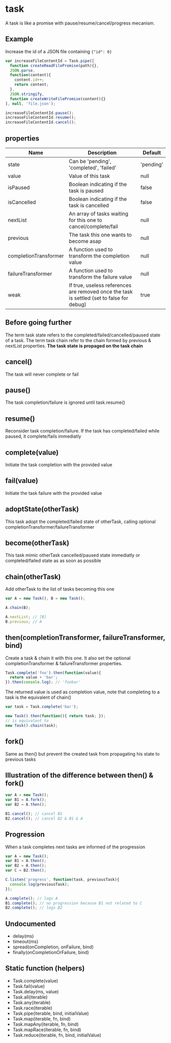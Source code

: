 # task

A task is like a promise with pause/resume/cancel/progress mecanism.

## Example

Increase the id of a JSON file containing `{"id": 0}`

```javascript
var increaseFileContentId = Task.pipe([
  function createReadFilePromise(path){},
  JSON.parse,
  function(content){
    content.id++;
    return content;
  },
  JSON.stringify,
  function createWriteFilePromise(content){}
], null, 'file.json');

increaseFileContentId.pause();
increaseFileContentId.resume();
increaseFileContentId.cancel();
```

## properties

Name  | Description | Default
----- | --- | ---------
state | Can be 'pending', 'completed', 'failed' | 'pending'
value | Value of this task | null
isPaused  | Boolean indicating if the task is paused | false
isCancelled | Boolean indicating if the task is cancelled | false
nextList | An array of tasks waiting for this one to cancel/complete/fail | null
previous | The task this one wants to become asap | null
completionTransformer | A function used to transform the completion value | null
failureTransformer | A function used to transform the failure value | null
weak | If true, useless references are removed once the task is settled (set to false for debug) | true

## Before going further

The term task state refers to the completed/failed/cancelled/paused state of a task.
The term task chain refer to the chain formed by previous & nextList properties.
**The task state is propaged on the task chain**

## cancel()

The task will never complete or fail

## pause()

The task completion/failure is ignored until task.resume()

## resume()

Reconsider task completion/failure. If the task has completed/failed while paused, it complete/fails immediatly

## complete(value)

Initiate the task completion with the provided value

## fail(value)

Initiate the task failure with the provided value

## adoptState(otherTask)

This task adopt the completed/failed state of otherTask, calling optional completionTransformer/failureTransformer

## become(otherTask)

This task mimic otherTask cancelled/paused state immediatly or completed/failed state as as soon as possible

## chain(otherTask)

Add otherTask to the list of tasks becoming this one

```javascript
var A = new Task(), B = new Task();

A.chain(B);

A.nextList; // [B]
B.previous; // A
```

## then(completionTransformer, failureTransformer, bind)

Create a task & chain it with this one. It also set the optional completionTransformer & failureTransformer properties.

```javascript
Task.complete('foo').then(function(value){
  return value + 'bar';
}).then(console.log); // 'foobar'
```

The returned value is used as completion value, note that completing to a task is the equivalent of chain()

```javascript
var task = Task.complete('bar');

new Task().then(function(){ return task; });
// is equivalent to
new Task().chain(task);
```

## fork()

Same as then() but prevent the created task from propagating his state to previous tasks

## Illustration of the difference between then() & fork()

```javascript
var A = new Task();
var B1 = A.fork();
var B2 = A.then();

B1.cancel(); // cancel B1
B2.cancel(); // cancel B2 & B1 & A
```

## Progression

When a task completes next tasks are informed of the progression

```javascript
var A = new Task();
var B1 = A.then();
var B2 = A.then();
var C = B2.then();

C.listen('progress', function(task, previousTask){
  console.log(previousTask);
});

A.complete(); // logs A
B1.complete(); // no progression because B1 not related to C
B2.complete(); // logs B2
```

## Undocumented

- delay(ms)
- timeout(ms)
- spread(onCompletion, onFailure, bind)
- finally(onCompletionOrFailure, bind)

## Static function (helpers)

- Task.complete(value)
- Task.fail(value)
- Task.delay(ms, value)
- Task.all(iterable)
- Task.any(iterable)
- Task.race(iterable)
- Task.pipe(iterable, bind, initialValue)
- Task.map(iterable, fn, bind)
- Task.mapAny(iterable, fn, bind)
- Task.mapRace(iterable, fn, bind)
- Task.reduce(iterable, fn, bind, initialValue)
